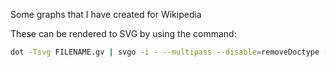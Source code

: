 Some graphs that I have created for Wikipedia

These can be rendered to SVG by using the command:

```bash
dot -Tsvg FILENAME.gv | svgo -i - --multipass --disable=removeDoctype --disable=removeDimensions --enable=sortAttrs --enable=removeDimensions
```
